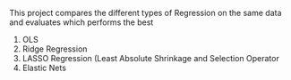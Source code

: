 This project compares the different types of Regression on the same data and evaluates which performs the best
1) OLS
2) Ridge Regression
3) LASSO Regression (Least Absolute Shrinkage and Selection Operator
4) Elastic Nets
